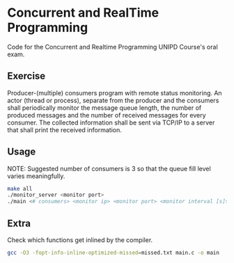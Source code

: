 # Concurrent and RealTime Programming

Code for the Concurrent and Realtime Programming UNIPD Course's oral exam.

## Exercise

Producer-(multiple) consumers program with remote status monitoring. An actor (thread or process), separate from the producer and the consumers shall periodically monitor the message queue length, the number of produced messages and the number of received messages for every consumer. The collected information shall be sent via TCP/IP to a server that shall print the received information.

## Usage

NOTE: Suggested number of consumers is 3 so that the queue fill level varies meaningfully.

```bash
make all
./monitor_server <monitor port>
./main <# consumers> <monitor ip> <monitor port> <monitor interval [s]>
```

## Extra

Check which functions get inlined by the compiler.

```bash
gcc -O3 -fopt-info-inline-optimized-missed=missed.txt main.c -o main
```
